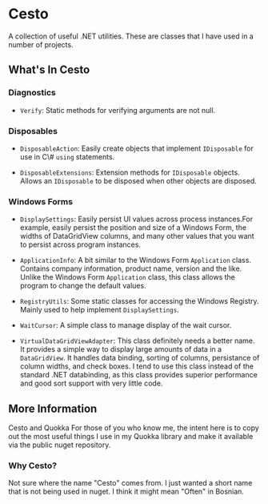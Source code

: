 Cesto
=====

A collection of useful .NET utilities. These are classes that I have used in a
number of projects.

What's In Cesto
---------------

### Diagnostics

-   `Verify`: Static methods for verifying arguments are not null.

### Disposables

-   `DisposableAction`: Easily create objects that implement `IDisposable` for
    use in C\\# `using` statements.

-   `DisposableExtensions`: Extension methods for `IDisposable` objects. Allows
    an `IDisposable` to be disposed when other objects are disposed.

### Windows Forms

-   `DisplaySettings`: Easily persist UI values across process instances.For
    example, easily persist the position and size of a Windows Form, the widths
    of DataGridView columns, and many other values that you want to persist
    across program instances.

-   `ApplicationInfo`: A bit similar to the Windows Form `Application` class.
    Contains company information, product name, version and the like. Unlike the
    Windows Form `Application` class, this class allows the program to change
    the default values.

-   `RegistryUtils`: Some static classes for accessing the Windows Registry.
    Mainly used to help implement `DisplaySettings`.

-   `WaitCursor`: A simple class to manage display of the wait cursor.

-   `VirtualDataGridViewAdapter`: This class definitely needs a better name. It
    provides a simple way to display large amounts of data in a `DataGridView`.
    It handles data binding, sorting of columns, persistance of column widths,
    and check boxes. I tend to use this class instead of the standard .NET
    databinding, as this class provides superior performance and good sort
    support with very little code.

More Information
----------------

Cesto and Quokka For those of you who know me,  the intent here is to copy out
the most useful things I use in my Quokka library and  make it available via the
public nuget repository.

### Why Cesto?

Not sure where the name "Cesto" comes from. I just wanted a short name that is
not being used in nuget. I think it might mean "Often" in Bosnian.

